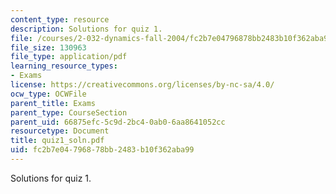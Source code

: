 ```yaml
---
content_type: resource
description: Solutions for quiz 1.
file: /courses/2-032-dynamics-fall-2004/fc2b7e04796878bb2483b10f362aba99_quiz1_soln.pdf
file_size: 130963
file_type: application/pdf
learning_resource_types:
- Exams
license: https://creativecommons.org/licenses/by-nc-sa/4.0/
ocw_type: OCWFile
parent_title: Exams
parent_type: CourseSection
parent_uid: 66875efc-5c9d-2bc4-0ab0-6aa8641052cc
resourcetype: Document
title: quiz1_soln.pdf
uid: fc2b7e04-7968-78bb-2483-b10f362aba99
---
```

Solutions for quiz 1.